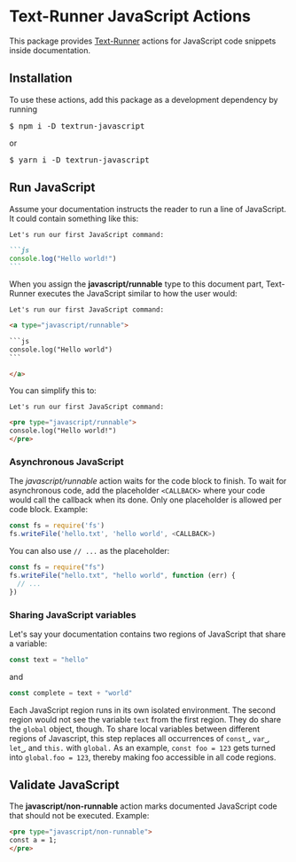 # Text-Runner JavaScript Actions

This package provides [Text-Runner](https://github.com/kevgo/text-runner)
actions for JavaScript code snippets inside documentation.

## Installation

To use these actions, add this package as a development dependency by running

<pre type="npm/install">
$ npm i -D textrun-javascript
</pre>

or

<pre type="npm/install">
$ yarn i -D textrun-javascript
</pre>

## Run JavaScript

Assume your documentation instructs the reader to run a line of JavaScript. It
could contain something like this:

````md
Let's run our first JavaScript command:

```js
console.log("Hello world!")
```
````

When you assign the <b type="action/name-full">javascript/runnable</b> type to
this document part, Text-Runner executes the JavaScript similar to how the user
would:

<!-- prettier-ignore-start -->

<a type="extension/runnable-region">

````html
Let's run our first JavaScript command:

<a type="javascript/runnable">

```js
console.log("Hello world")
```

</a>
````

</a>

<!-- prettier-ignore-end -->

You can simplify this to:

<a type="extension/runnable-region">

```html
Let's run our first JavaScript command:

<pre type="javascript/runnable">
console.log("Hello world!")
</pre>
```

</a>

### Asynchronous JavaScript

The <i type="action/name-full">javascript/runnable</i> action waits for the code
block to finish. To wait for asynchronous code, add the placeholder `<CALLBACK>`
where your code would call the callback when its done. Only one placeholder is
allowed per code block. Example:

<a type="javascript/runnable">

```js
const fs = require('fs')
fs.writeFile('hello.txt', 'hello world', <CALLBACK>)
```

</a>

You can also use `// ...` as the placeholder:

<a type="javascript/runnable">

```js
const fs = require("fs")
fs.writeFile("hello.txt", "hello world", function (err) {
  // ...
})
```

</a>

### Sharing JavaScript variables

Let's say your documentation contains two regions of JavaScript that share a
variable:

<a type="javascript/runnable">

```js
const text = "hello"
```

</a>

and

<a type="javascript/runnable">

```js
const complete = text + "world"
```

</a>

Each JavaScript region runs in its own isolated environment. The second region
would not see the variable `text` from the first region. They do share the
`global` object, though. To share local variables between different regions of
Javascript, this step replaces all occurrences of `const⎵`, `var⎵`, `let⎵`, and
`this.` with `global.` As an example, `const foo = 123` gets turned into
`global.foo = 123`, thereby making foo accessible in all code regions.

## Validate JavaScript

The <b type="action/name-full">javascript/non-runnable</b> action marks
documented JavaScript code that should not be executed. Example:

<a type="extension/runnable-region">

```html
<pre type="javascript/non-runnable">
const a = 1;
</pre>
```

</a>
